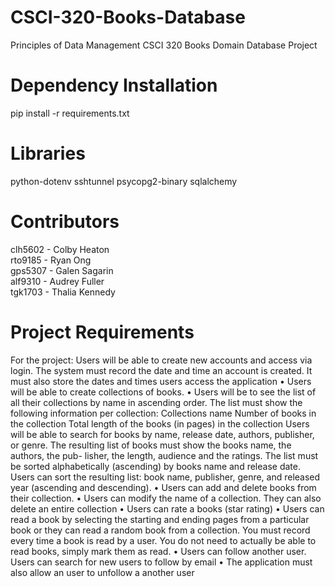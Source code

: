 # CSCI-320-Books-Database
Principles of Data Management CSCI 320 Books Domain Database Project

# Dependency Installation
pip install -r requirements.txt

# Libraries
python-dotenv
sshtunnel
psycopg2-binary
sqlalchemy

# Contributors
clh5602 - Colby Heaton  
rto9185 - Ryan Ong  
gps5307 - Galen Sagarin  
alf9310 - Audrey Fuller  
tgk1703 - Thalia Kennedy

# Project Requirements
For the project:
Users will be able to create new accounts and access via login. The system must record
the date and time an account is created. It must also store the dates and times users
access the application
• Users will be able to create collections of books.
• Users will be to see the list of all their collections by name in ascending order. The list
must show the following information per collection:
    Collections name
    Number of books in the collection
    Total length of the books (in pages) in the collection
    Users will be able to search for books by name, release date, authors, publisher, or
genre. The resulting list of books must show the books name, the authors, the pub-
lisher, the length, audience and the ratings. The list must be sorted alphabetically
(ascending) by books name and release date. Users can sort the resulting list: book
name, publisher, genre, and released year (ascending and descending).
• Users can add and delete books from their collection.
• Users can modify the name of a collection. They can also delete an entire collection
• Users can rate a books (star rating)
• Users can read a book by selecting the starting and ending pages from a particular
book or they can read a random book from a collection. You must record every time
a book is read by a user. You do not need to actually be able to read books, simply
mark them as read.
• Users can follow another user. Users can search for new users to follow by email
• The application must also allow an user to unfollow a another user
